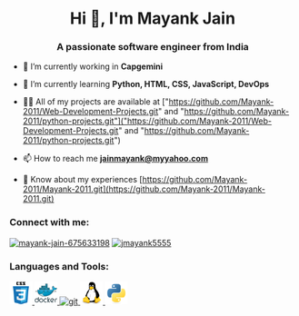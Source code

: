 <h1 align="center">Hi 👋, I'm Mayank Jain</h1>
<h3 align="center">A passionate software engineer from India</h3>

- 🔭 I’m currently working in **Capgemini**

- 🌱 I’m currently learning **Python, HTML, CSS, JavaScript, DevOps**

- 👨‍💻 All of my projects are available at ["https://github.com/Mayank-2011/Web-Development-Projects.git" and "https://github.com/Mayank-2011/python-projects.git"]("https://github.com/Mayank-2011/Web-Development-Projects.git" and "https://github.com/Mayank-2011/python-projects.git")

- 📫 How to reach me **jainmayank@myyahoo.com**

- 📄 Know about my experiences [https://github.com/Mayank-2011/Mayank-2011.git](https://github.com/Mayank-2011/Mayank-2011.git)

<h3 align="left">Connect with me:</h3>
<p align="left">
<a href="https://linkedin.com/in/mayank-jain-675633198" target="blank"><img align="center" src="https://raw.githubusercontent.com/rahuldkjain/github-profile-readme-generator/master/src/images/icons/Social/linked-in-alt.svg" alt="mayank-jain-675633198" height="30" width="40" /></a>
<a href="https://www.hackerrank.com/jmayank5555" target="blank"><img align="center" src="https://raw.githubusercontent.com/rahuldkjain/github-profile-readme-generator/master/src/images/icons/Social/hackerrank.svg" alt="jmayank5555" height="30" width="40" /></a>
</p>

<h3 align="left">Languages and Tools:</h3>
<p align="left"> <a href="https://www.w3schools.com/css/" target="_blank" rel="noreferrer"> <img src="https://raw.githubusercontent.com/devicons/devicon/master/icons/css3/css3-original-wordmark.svg" alt="css3" width="40" height="40"/> </a> <a href="https://www.docker.com/" target="_blank" rel="noreferrer"> <img src="https://raw.githubusercontent.com/devicons/devicon/master/icons/docker/docker-original-wordmark.svg" alt="docker" width="40" height="40"/> </a> <a href="https://git-scm.com/" target="_blank" rel="noreferrer"> <img src="https://www.vectorlogo.zone/logos/git-scm/git-scm-icon.svg" alt="git" width="40" height="40"/> </a> <a href="https://www.linux.org/" target="_blank" rel="noreferrer"> <img src="https://raw.githubusercontent.com/devicons/devicon/master/icons/linux/linux-original.svg" alt="linux" width="40" height="40"/> </a> <a href="https://www.python.org" target="_blank" rel="noreferrer"> <img src="https://raw.githubusercontent.com/devicons/devicon/master/icons/python/python-original.svg" alt="python" width="40" height="40"/> </a> </p>
